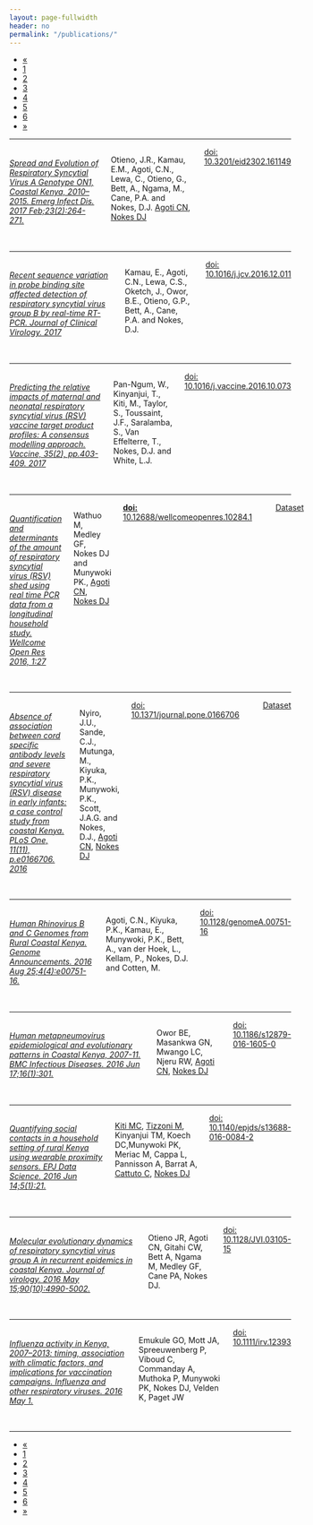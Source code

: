 ```yaml
---
layout: page-fullwidth
header: no
permalink: "/publications/"
---
```


<!-- pagination ...check customisation in _settings_global.scss -->
<div class="row right">
<div class="pagination-centered">
  <ul class="inline-list">
    <li class="arrow unavailable"><a href="">&laquo;</a></li>
    <li class="current"><a href="">1</a></li>
    <li><a href="{{ site.url }}/publications-page2">2</a></li>
    <li><a href="{{ site.url }}/publications-page3">3</a></li>
    <li><a href="{{ site.url }}/publications-page4">4</a></li>
    <li><a href="{{ site.url }}/publications-page5">5</a></li>
    <li><a href="{{ site.url }}/publications-page6">6</a></li>
    <!-- <li><a href="">4</a></li>
    <li class="unavailable"><a href="">&hellip;</a></li>
    <li><a href="">12</a></li>
    <li><a href="">13</a></li> -->
    <li class="arrow"><a href="{{ site.url }}/publications-page2">&raquo;</a></li>
  </ul>
</div>
</div>

<hr>

<div class="row">
<div class="small-2 columns">
<img class="publication text-center" src="{{ site.url }}/images/article_img/jotieno2-eid-2017.jpg?hei=200&wid=300&fmt=png-alpha&resMode=bicub&op_sharpen=1" alt="">
</div>
<div class="small-10 columns">
<h6><a href="https://www.ncbi.nlm.nih.gov/pubmed/28098528" target="_blank">Spread and Evolution of Respiratory Syncytial Virus A Genotype ON1, Coastal Kenya, 2010–2015. Emerg Infect Dis. 2017 Feb;23(2):264-271.</a></h6>
<p>Otieno, J.R., Kamau, E.M., Agoti, C.N., Lewa, C., Otieno, G., Bett, A., Ngama, M., Cane, P.A. and Nokes, D.J. <a href="http://virec-group.org/charles-agoti/" target="_blank">Agoti CN</a>, <a href="http://virec-group.org/james-nokes/" target="_blank">Nokes DJ</a></p>
<div class="small-12 columns">
<!-- <div class="small-2 columns left">
<a href="https://www.ncbi.nlm.nih.gov/pubmed/27316548" target="_blank">Pubmed</a>  
</div>
<div class="small-3 columns left">
<a href="https://scholar.google.com/scholar?q=Human+metapneumovirus+epidemiological+and+evolutionary+patterns+in+Coastal+Kenya%2C+2007-11.+BMC+Infectious+Diseases&btnG=&hl=en&as_sdt=0%2C5" target="_blank">Google Scholar</a>
</div> -->
<div class="small-6 columns left">
<a href="https://wwwnc.cdc.gov/eid/article/23/2/16-1149_article" target="_blank"> doi: 10.3201/eid2302.161149</a>
</div>
</div>
</div>
</div>

<hr>

<div class="row">
<div class="small-2 columns">
<img class="publication text-center" src="{{ site.url }}/images/article_img/ekamau-jcv-2017.jpg?hei=200&wid=300&fmt=png-alpha&resMode=bicub&op_sharpen=1" alt="">
</div>
<div class="small-10 columns">
<h6><a href="http://www.journalofclinicalvirology.com/article/S1386-6532(16)30639-4/pdf" target="_blank">Recent sequence variation in probe binding site affected detection of respiratory syncytial virus group B by real-time RT-PCR. Journal of Clinical Virology. 2017 </a></h6>
<p>Kamau, E., Agoti, C.N., Lewa, C.S., Oketch, J., Owor, B.E., Otieno, G.P., Bett, A., Cane, P.A. and Nokes, D.J.</p>
<div class="small-12 columns">
<!-- <div class="small-2 columns left">
<a href="https://www.ncbi.nlm.nih.gov/pubmed/27316548" target="_blank">Pubmed</a>  
</div>
<div class="small-3 columns left">
<a href="https://scholar.google.com/scholar?q=Human+metapneumovirus+epidemiological+and+evolutionary+patterns+in+Coastal+Kenya%2C+2007-11.+BMC+Infectious+Diseases&btnG=&hl=en&as_sdt=0%2C5" target="_blank">Google Scholar</a>
</div> -->
<div class="small-6 columns left">
<a href="https://wwwnc.cdc.gov/eid/article/23/2/16-1149_article" target="_blank"> doi: 10.1016/j.jcv.2016.12.011</a>
</div>
</div>
</div>
</div>

<hr>


<div class="row">
<div class="small-2 columns">
<img class="publication text-center" src="{{ site.url }}/images/article_img/wpan-ngum-vaccine-2017.jpg?hei=200&wid=300&fmt=png-alpha&resMode=bicub&op_sharpen=1" alt="">
</div>
<div class="small-10 columns">
<h6><a href="https://www.ncbi.nlm.nih.gov/pmc/articles/PMC5221409/" target="_blank">Predicting the relative impacts of maternal and neonatal respiratory syncytial virus (RSV) vaccine target product profiles: A consensus modelling approach. Vaccine, 35(2), pp.403-409. 2017 </a></h6>
<p>Pan-Ngum, W., Kinyanjui, T., Kiti, M., Taylor, S., Toussaint, J.F., Saralamba, S., Van Effelterre, T., Nokes, D.J. and White, L.J.</p>
<div class="small-12 columns">
<!-- <div class="small-2 columns left">
<a href="https://www.ncbi.nlm.nih.gov/pubmed/27316548" target="_blank">Pubmed</a>  
</div>
<div class="small-3 columns left">
<a href="https://scholar.google.com/scholar?q=Human+metapneumovirus+epidemiological+and+evolutionary+patterns+in+Coastal+Kenya%2C+2007-11.+BMC+Infectious+Diseases&btnG=&hl=en&as_sdt=0%2C5" target="_blank">Google Scholar</a>
</div> -->
<div class="small-6 columns left">
<a href="https://wwwnc.cdc.gov/eid/article/23/2/16-1149_article" target="_blank"> doi: 10.1016/j.vaccine.2016.10.073</a>
</div>
</div>
</div>
</div>

<hr>

<div class="row">
<div class="small-2 columns">
<img class="publication text-center" src="{{ site.url }}/images/article_img/mwathuo-wor-2017.gif?hei=200&wid=300&fmt=png-alpha&resMode=bicub&op_sharpen=1" alt="">
</div>
<div class="small-10 columns">
<h6><a href="https://www.ncbi.nlm.nih.gov/pmc/articles/PMC5218551/" target="_blank">Quantification and determinants of the amount of respiratory syncytial virus (RSV) shed using real time PCR data from a longitudinal household study. Wellcome Open Res 2016, 1:27  </a></h6>
<p>Wathuo M, Medley GF, Nokes DJ and Munywoki PK., <a href="http://virec-group.org/charles-agoti/" target="_blank">Agoti CN</a>, <a href="http://virec-group.org/james-nokes/" target="_blank">Nokes DJ</a></p>
<div class="small-12 columns">
<!-- <div class="small-2 columns left">
<a href="https://www.ncbi.nlm.nih.gov/pubmed/27316548" target="_blank">Pubmed</a>  
</div>
<div class="small-3 columns left">
<a href="https://scholar.google.com/scholar?q=Human+metapneumovirus+epidemiological+and+evolutionary+patterns+in+Coastal+Kenya%2C+2007-11.+BMC+Infectious+Diseases&btnG=&hl=en&as_sdt=0%2C5" target="_blank">Google Scholar</a>
</div> -->
<div class="small-6 columns left">
<a href="https://wellcomeopenresearch.org/articles/1-27/v1" target="_blank"> <strong>doi:</strong> 10.12688/wellcomeopenres.10284.1</a>
</div>
<div class="small-4 columns ">

<img class="thumbnail" src="{{ site.url }}/images/article_img/data-icon.png?hei=30&wid=30&fmt=png-alpha&resMode=bicub&op_sharpen=1" alt="">
<a href="http://dx.doi.org/10.7910/DVN/MOTEJH" target="_blank">Dataset</a>
</div>
</div>
</div>
</div>

<hr>


<div class="row">
<div class="small-2 columns">
<img class="publication text-center" src="{{ site.url }}/images/article_img/junyiro-plos-2016.png?hei=200&wid=300&fmt=png-alpha&resMode=bicub&op_sharpen=1" alt="">
</div>
<div class="small-10 columns">
<h6><a href="https://www.ncbi.nlm.nih.gov/pmc/articles/PMC5113039/" target="_blank">Absence of association between cord specific antibody levels and severe respiratory syncytial virus (RSV) disease in early infants: a case control study from coastal Kenya. PLoS One, 11(11), p.e0166706. 2016</a></h6>
<p>Nyiro, J.U., Sande, C.J., Mutunga, M., Kiyuka, P.K., Munywoki, P.K., Scott, J.A.G. and Nokes, D.J., <a href="http://virec-group.org/charles-agoti/" target="_blank">Agoti CN</a>, <a href="http://virec-group.org/james-nokes/" target="_blank">Nokes DJ</a></p>
<div class="small-12 columns">
<!-- <div class="small-2 columns left">
<a href="https://www.ncbi.nlm.nih.gov/pubmed/27316548" target="_blank">Pubmed</a>  
</div>
<div class="small-3 columns left">
<a href="https://scholar.google.com/scholar?q=Human+metapneumovirus+epidemiological+and+evolutionary+patterns+in+Coastal+Kenya%2C+2007-11.+BMC+Infectious+Diseases&btnG=&hl=en&as_sdt=0%2C5" target="_blank">Google Scholar</a>
</div> -->
<div class="small-6 columns left">
<a href="https://dx.doi.org/10.1186/s12879-016-1605-0" target="_blank">doi: 10.1371/journal.pone.0166706</a>
</div>
<div class="small-4 columns ">

<img class="thumbnail" src="{{ site.url }}/images/article_img/data-icon.png?hei=30&wid=30&fmt=png-alpha&resMode=bicub&op_sharpen=1" alt="">
<a href="http://dx.doi.org/10.7910/DVN/FOIUHT" target="_blank">Dataset</a>
</div>
</div>
</div>
</div>

<hr>

<div class="row">
<div class="small-2 columns">
<img class="publication text-center" src="{{ site.url }}/images/article_img/cagoti-asm-2016.png?hei=200&wid=300&fmt=png-alpha&resMode=bicub&op_sharpen=1" alt="">
</div>
<div class="small-10 columns">
<h6><a href="https://www.ncbi.nlm.nih.gov/pubmed/27469941" target="_blank">Human Rhinovirus B and C Genomes from Rural Coastal Kenya. Genome Announcements. 2016 Aug 25;4(4):e00751-16.</a></h6>
<p>Agoti, C.N., Kiyuka, P.K., Kamau, E., Munywoki, P.K., Bett, A., van der Hoek, L., Kellam, P., Nokes, D.J. and Cotten, M.</a></p>
<div class="small-12 columns">
<!-- <div class="small-2 columns left">
<a href="https://www.ncbi.nlm.nih.gov/pubmed/27316548" target="_blank">Pubmed</a>  
</div>
<div class="small-3 columns left">
<a href="https://scholar.google.com/scholar?q=Human+metapneumovirus+epidemiological+and+evolutionary+patterns+in+Coastal+Kenya%2C+2007-11.+BMC+Infectious+Diseases&btnG=&hl=en&as_sdt=0%2C5" target="_blank">Google Scholar</a>
</div> -->
<div class="small-6 columns left">
<a href="https://dx.doi.org/10.1128%2FgenomeA.00751-16" target="_blank">doi: 10.1128/genomeA.00751-16</a>
</div>
</div>
</div>
</div>

<hr>


<div class="row">
<div class="small-2 columns">
<img class="publication text-center" src="{{ site.url }}/images/article_img/Owor-2016-BMC-infect-Dis.png?hei=200&wid=300&fmt=png-alpha&resMode=bicub&op_sharpen=1" alt="">
</div>
<div class="small-10 columns">
<h6><a href="https://www.ncbi.nlm.nih.gov/pubmed/27316548" target="_blank">Human metapneumovirus epidemiological and evolutionary patterns in Coastal Kenya, 2007-11. BMC Infectious Diseases. 2016 Jun 17;16(1):301.</a></h6>
<p>Owor BE, Masankwa GN, Mwango LC, Njeru RW, <a href="http://virec-group.org/charles-agoti/" target="_blank">Agoti CN</a>, <a href="http://virec-group.org/james-nokes/" target="_blank">Nokes DJ</a></p>
<div class="small-12 columns">
<!-- <div class="small-2 columns left">
<a href="https://www.ncbi.nlm.nih.gov/pubmed/27316548" target="_blank">Pubmed</a>  
</div>
<div class="small-3 columns left">
<a href="https://scholar.google.com/scholar?q=Human+metapneumovirus+epidemiological+and+evolutionary+patterns+in+Coastal+Kenya%2C+2007-11.+BMC+Infectious+Diseases&btnG=&hl=en&as_sdt=0%2C5" target="_blank">Google Scholar</a>
</div> -->
<div class="small-6 columns left">
<a href="https://dx.doi.org/10.1186/s12879-016-1605-0" target="_blank">doi: 10.1186/s12879-016-1605-0</a>
</div>
</div>
</div>
</div>

<hr>

<div class="row">
<div class="small-2 columns">
<img class="publication" src="{{ site.url }}/images/article_img/Kiti-2016-EPJ-Data-Science.png?hei=200&wid=300&fmt=png-alpha&resMode=bicub&op_sharpen=1" alt="">
</div>
<div class="small-10 columns">
<h6><a href="https://www.ncbi.nlm.nih.gov/pubmed/27471661" target="_blank">Quantifying social contacts in a household setting of rural Kenya using wearable proximity sensors. EPJ Data Science. 2016 Jun 14;5(1):21.</a></h6>
<p><a href="" target="_blank">Kiti MC</a>, <a href="" target="_blank">Tizzoni M</a>, Kinyanjui TM, Koech DC,Munywoki PK, Meriac M, Cappa L, Pannisson A, Barrat A, <a href="" target="_blank">Cattuto C</a>, <a href="http://virec-group.org/james-nokes/" target="_blank">Nokes DJ</a></p>
<div class="small-12 columns">
<!-- <div class="small-2 columns left">
<a href="https://www.ncbi.nlm.nih.gov/pubmed/27471661" target="_blank">Pubmed</a>  
</div>
<div class="small-3 columns left">
<a href="https://scholar.google.com/scholar?q=Quantifying+social+contacts+in+a+household+setting+of+rural+Kenya+using+wearable+proximity+sensors&btnG=&hl=en&as_sdt=0%2C5" target="_blank">Google Scholar</a>
</div> -->
<div class="small-6 columns left">
<a href="https://dx.doi.org/10.1140/epjds/s13688-016-0084-2" target="_blank">doi: 10.1140/epjds/s13688-016-0084-2</a>
</div>
</div>
</div>
</div>
<hr>

<div class="row">
<div class="small-2 columns">
  <img class="publication" src="{{ site.url }}/images/article_img/Otieno-et-al-2015-jvi.png" alt="">
</div>
<div class="small-10 columns">
<h6><a href="https://www.ncbi.nlm.nih.gov/pubmed/26937038" target="_blank">Molecular evolutionary dynamics of respiratory syncytial virus group A in recurrent epidemics in coastal Kenya. Journal of virology. 2016 May 15;90(10):4990-5002.</a></h6>
<p>Otieno JR, Agoti CN, Gitahi CW, Bett A, Ngama M, Medley GF, Cane PA, Nokes DJ.</p>
<div class="small-12 columns">
<!-- <div class="small-2 columns left">
<a href="https://www.ncbi.nlm.nih.gov/pubmed/26937038" target="_blank">Pubmed</a>  
</div>
<div class="small-3 columns left">
<a href="https://scholar.google.com/scholar?q=Molecular+evolutionary+dynamics+of+respiratory+syncytial+virus+group+A+in+recurrent+epidemics+in+coastal+Kenya.+Journal+of+virology&btnG=&hl=en&as_sdt=0%2C5" target="_blank">Google Scholar</a>
</div> -->
<div class="small-6 columns left">
<a href="https://dx.doi.org/10.1128/JVI.03105-15" target="_blank">doi: 10.1128/JVI.03105-15</a>
</div>
</div>
</div>
</div>

<hr>

<div class="row">
<div class="small-2 columns">
 <img class="publication" src="{{ site.url }}/images/article_img/emukule-2016.png" alt="">
</div>
<div class="small-10 columns">
<h6><a href="https://www.ncbi.nlm.nih.gov/pubmed/27100128" target="_blank">Influenza activity in Kenya, 2007–2013: timing, association with climatic factors, and implications for vaccination campaigns. Influenza and other respiratory viruses. 2016 May 1.</a></h6>
<p>Emukule GO, Mott JA, Spreeuwenberg P, Viboud C, Commanday A, Muthoka P, Munywoki PK, Nokes DJ, Velden K, Paget JW</p>
<div class="small-12 columns">
<!-- <div class="small-2 columns left">
<a href="https://www.ncbi.nlm.nih.gov/pubmed/27100128" target="_blank">Pubmed</a>  
</div>
<div class="small-3 columns left">
<a href="https://scholar.google.com/scholar?q=Influenza+activity+in+Kenya%2C+2007%E2%80%932013%3A+timing%2C+association+with+climatic+factors%2C+and+implications+for+vaccination+campaigns.+Influenza+and+other+respiratory+viruses.+2016+May+1.&btnG=&hl=en&as_sdt=0%2C5" target="_blank">Google Scholar</a>
</div> -->
<div class="small-6 columns left">
<a href="https://dx.doi.org/10.1111/irv.12393" target="_blank">doi: 10.1111/irv.12393</a>
</div>
</div>
</div>
</div>

<hr>


<!-- pagination ...check customisation in _settings_global.scss -->
<div class="row right">
<div class="pagination-centered">
  <ul class="inline-list">
    <li class="arrow unavailable"><a href="">&laquo;</a></li>
    <li class="current"><a href="">1</a></li>
    <li><a href="{{ site.url }}/publications-page2">2</a></li>
    <li><a href="{{ site.url }}/publications-page3">3</a></li>
    <li><a href="{{ site.url }}/publications-page4">4</a></li>
    <li><a href="{{ site.url }}/publications-page5">5</a></li>
    <li><a href="{{ site.url }}/publications-page6">6</a></li>
    <!-- <li><a href="">4</a></li>
    <li class="unavailable"><a href="">&hellip;</a></li>
    <li><a href="">12</a></li>
    <li><a href="">13</a></li> -->
    <li class="arrow"><a href="{{ site.url }}/publications-page2">&raquo;</a></li>
  </ul>
</div>
</div>

